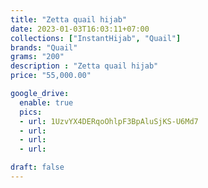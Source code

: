 ```yaml
---
title: "Zetta quail hijab"
date: 2023-01-03T16:03:11+07:00
collections: ["InstantHijab", "Quail"]
brands: "Quail"
grams: "200"
description : "Zetta quail hijab"
price: "55,000.00"

google_drive:
  enable: true
  pics:
  - url: 1UzvYX4DERqoOhlpF3BpAluSjKS-U6Md7
  - url: 
  - url: 
  - url: 

draft: false
---
```


    
  
